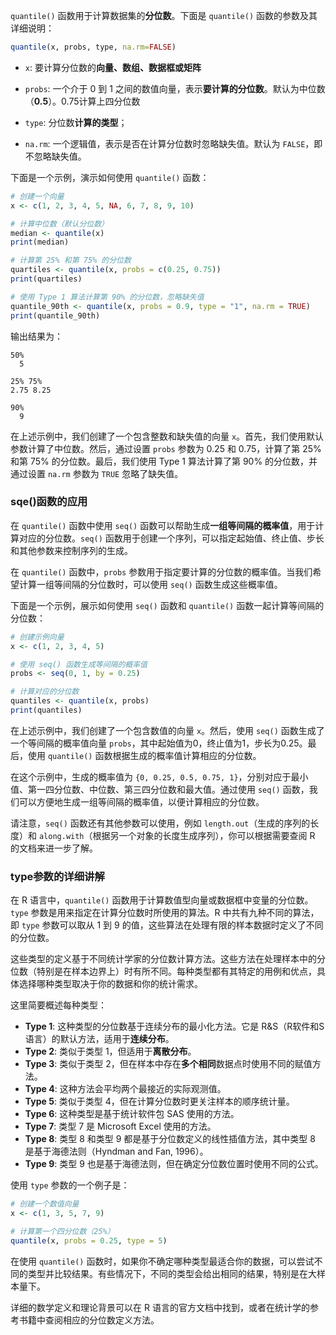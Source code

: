 `quantile()` 函数用于计算数据集的**分位数**。下面是 `quantile()` 函数的参数及其详细说明：
```R
quantile(x, probs, type, na.rm=FALSE)
```
- `x`: 要计算分位数的**向量、数组、数据框或矩阵**

- `probs`: 一个介于 0 到 1 之间的数值向量，表示**要计算的分位数**。默认为中位数（**0.5**）。0.75计算上四分位数

- `type`: 分位数**计算的类型**；
  
- `na.rm`: 一个逻辑值，表示是否在计算分位数时忽略缺失值。默认为 `FALSE`，即不忽略缺失值。

下面是一个示例，演示如何使用 `quantile()` 函数：
```R
# 创建一个向量
x <- c(1, 2, 3, 4, 5, NA, 6, 7, 8, 9, 10)

# 计算中位数（默认分位数）
median <- quantile(x)
print(median)

# 计算第 25% 和第 75% 的分位数
quartiles <- quantile(x, probs = c(0.25, 0.75))
print(quartiles)

# 使用 Type 1 算法计算第 90% 的分位数，忽略缺失值
quantile_90th <- quantile(x, probs = 0.9, type = "1", na.rm = TRUE)
print(quantile_90th)
```

输出结果为：

```
50% 
  5 

25% 75% 
2.75 8.25 

90% 
  9 
```

在上述示例中，我们创建了一个包含整数和缺失值的向量 `x`。首先，我们使用默认参数计算了中位数。然后，通过设置 `probs` 参数为 0.25 和 0.75，计算了第 25% 和第 75% 的分位数。最后，我们使用 Type 1 算法计算了第 90% 的分位数，并通过设置 `na.rm` 参数为 `TRUE` 忽略了缺失值。

###  sqe()函数的应用
在 `quantile()` 函数中使用 `seq()` 函数可以帮助生成**一组等间隔的概率值**，用于计算对应的分位数。`seq()` 函数用于创建一个序列，可以指定起始值、终止值、步长和其他参数来控制序列的生成。

在 `quantile()` 函数中，`probs` 参数用于指定要计算的分位数的概率值。当我们希望计算一组等间隔的分位数时，可以使用 `seq()` 函数生成这些概率值。

下面是一个示例，展示如何使用 `seq()` 函数和 `quantile()` 函数一起计算等间隔的分位数：

```R
# 创建示例向量
x <- c(1, 2, 3, 4, 5)

# 使用 seq() 函数生成等间隔的概率值
probs <- seq(0, 1, by = 0.25)

# 计算对应的分位数
quantiles <- quantile(x, probs)
print(quantiles)
```

在上述示例中，我们创建了一个包含数值的向量 `x`。然后，使用 `seq()` 函数生成了一个等间隔的概率值向量 `probs`，其中起始值为0，终止值为1，步长为0.25。最后，使用 `quantile()` 函数根据生成的概率值计算相应的分位数。

在这个示例中，生成的概率值为 `{0, 0.25, 0.5, 0.75, 1}`，分别对应于最小值、第一四分位数、中位数、第三四分位数和最大值。通过使用 `seq()` 函数，我们可以方便地生成一组等间隔的概率值，以便计算相应的分位数。

请注意，`seq()` 函数还有其他参数可以使用，例如 `length.out`（生成的序列的长度）和 `along.with`（根据另一个对象的长度生成序列），你可以根据需要查阅 R 的文档来进一步了解。

### type参数的详细讲解
在 R 语言中，`quantile()` 函数用于计算数值型向量或数据框中变量的分位数。`type` 参数是用来指定在计算分位数时所使用的算法。R 中共有九种不同的算法，即 `type` 参数可以取从 1 到 9 的值，这些算法在处理有限的样本数据时定义了不同的分位数。

这些类型的定义基于不同统计学家的分位数计算方法。这些方法在处理样本中的分位数（特别是在样本边界上）时有所不同。每种类型都有其特定的用例和优点，具体选择哪种类型取决于你的数据和你的统计需求。

这里简要概述每种类型：

- **Type 1**: 这种类型的分位数基于连续分布的最小化方法。它是 R&S（R软件和S语言）的默认方法，适用于**连续分布**。
- **Type 2**: 类似于类型 1，但适用于**离散分布**。
- **Type 3**: 类似于类型 2，但在样本中存在**多个相同**数据点时使用不同的赋值方法。
- **Type 4**: 这种方法会平均两个最接近的实际观测值。
- **Type 5**: 类似于类型 4，但在计算分位数时更关注样本的顺序统计量。
- **Type 6**: 这种类型是基于统计软件包 SAS 使用的方法。
- **Type 7**: 类型 7 是 Microsoft Excel 使用的方法。
- **Type 8**: 类型 8 和类型 9 都是基于分位数定义的线性插值方法，其中类型 8 是基于海德法则（Hyndman and Fan, 1996）。
- **Type 9**: 类型 9 也是基于海德法则，但在确定分位数位置时使用不同的公式。

使用 `type` 参数的一个例子是：

```r
# 创建一个数值向量
x <- c(1, 3, 5, 7, 9)

# 计算第一个四分位数（25%）
quantile(x, probs = 0.25, type = 5)
```

在使用 `quantile()` 函数时，如果你不确定哪种类型最适合你的数据，可以尝试不同的类型并比较结果。有些情况下，不同的类型会给出相同的结果，特别是在大样本量下。

详细的数学定义和理论背景可以在 R 语言的官方文档中找到，或者在统计学的参考书籍中查阅相应的分位数定义方法。